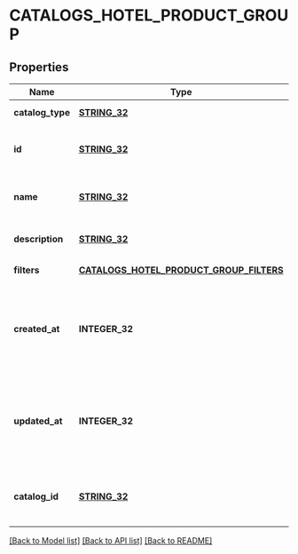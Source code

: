 # CATALOGS_HOTEL_PRODUCT_GROUP

## Properties
Name | Type | Description | Notes
------------ | ------------- | ------------- | -------------
**catalog_type** | [**STRING_32**](STRING_32.md) |  | [default to null]
**id** | [**STRING_32**](STRING_32.md) | ID of the hotel product group. | [default to null]
**name** | [**STRING_32**](STRING_32.md) | Name of hotel product group | [optional] [default to null]
**description** | [**STRING_32**](STRING_32.md) |  | [optional] [default to null]
**filters** | [**CATALOGS_HOTEL_PRODUCT_GROUP_FILTERS**](CatalogsHotelProductGroupFilters.md) |  | [default to null]
**created_at** | **INTEGER_32** | Unix timestamp in seconds of when catalog product group was created. | [optional] [default to null]
**updated_at** | **INTEGER_32** | Unix timestamp in seconds of last time catalog product group was updated. | [optional] [default to null]
**catalog_id** | [**STRING_32**](STRING_32.md) | Catalog id pertaining to the hotel product group. | [default to null]

[[Back to Model list]](../README.md#documentation-for-models) [[Back to API list]](../README.md#documentation-for-api-endpoints) [[Back to README]](../README.md)



